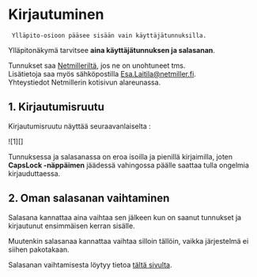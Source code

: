 # Kirjautuminen

````
 Ylläpito-osioon pääsee sisään vain käyttäjätunnuksilla.
````

Ylläpitonäkymä tarvitsee  **aina käyttäjätunnuksen ja salasanan**.

Tunnukset saa [Netmilleriltä][2], jos ne on unohtuneet tms.<br/>
Lisätietoja saa myös sähköpostilla <Esa.Laitila@netmiller.fi>.<br/>
Yhteystiedot Netmillerin kotisivun alareunassa.


## 1. Kirjautumisruutu

Kirjautumisruutu näyttää seuraavanlaiselta :

<figure class="fig-n" style="margin:0">
![1][]
<figcaption></figcaption>
</figure>

Tunnuksessa ja salasanassa on eroa isoilla ja pienillä kirjaimilla, joten __CapsLock -näppäimen__ jäädessä vahingossa päälle saattaa tulla ongelmia kirjauduttaessa.


## 2. Oman salasanan vaihtaminen

Salasana kannattaa aina vaihtaa sen jälkeen kun on saanut tunnukset ja kirjautunut ensimmäisen kerran sisälle.

Muutenkin salasanaa kannattaa vaihtaa silloin tällöin, vaikka järjestelmä ei siihen pakotakaan.

Salasanan vaihtamisesta löytyy tietoa [tältä sivulta][3].


[1]: kuvat/kuva02.png "Ruutukaappaus kirjautumisruudusta"
[2]: http://www.netmiller.fi
[3]: pages/salasanan-vaihto.md

